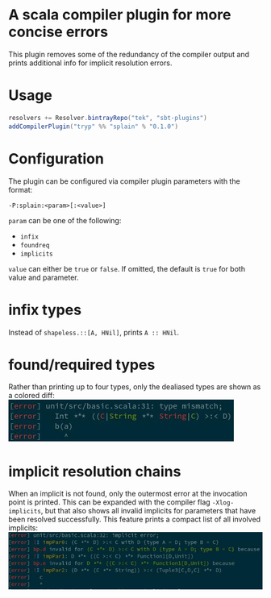 # A scala compiler plugin for more concise errors
This plugin removes some of the redundancy of the compiler output and prints
additional info for implicit resolution errors.

# Usage

```sbt
resolvers += Resolver.bintrayRepo("tek", "sbt-plugins")
addCompilerPlugin("tryp" %% "splain" % "0.1.0")
```

# Configuration
The plugin can be configured via compiler plugin parameters with the format:
```
-P:splain:<param>[:<value>]
```
`param` can be one of the following:
* `infix`
* `foundreq`
* `implicits`

`value` can either be `true` or `false`. If omitted, the default is `true` for
both value and parameter.

# infix types
Instead of `shapeless.::[A, HNil]`, prints `A :: HNil`.

# found/required types
Rather than printing up to four types, only the dealiased types are shown as a
colored diff:
![foundreq](img/foundreq.jpg)

# implicit resolution chains
When an implicit is not found, only the outermost error at the invocation point
is printed. This can be expanded with the compiler flag `-Xlog-implicits`, but
that also shows all invalid implicits for parameters that have been resolved
successfully.
This feature prints a compact list of all involved implicits:
![implicits](img/implicits.jpg)
